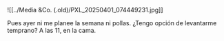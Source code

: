 ![[../Media &Co. (.old)/PXL_20250401_074449231.jpg]]

Pues ayer ni me planee la semana ni pollas. ¿Tengo opción de levantarme temprano? A las 11, en la cama.